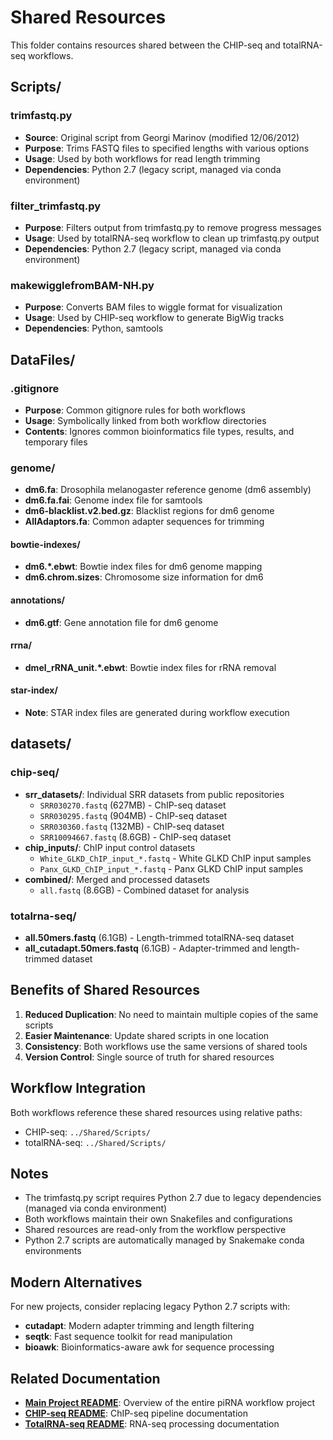 # Shared Resources

This folder contains resources shared between the CHIP-seq and totalRNA-seq workflows.

## Scripts/

### trimfastq.py
- **Source**: Original script from Georgi Marinov (modified 12/06/2012)
- **Purpose**: Trims FASTQ files to specified lengths with various options
- **Usage**: Used by both workflows for read length trimming
- **Dependencies**: Python 2.7 (legacy script, managed via conda environment)

### filter_trimfastq.py
- **Purpose**: Filters output from trimfastq.py to remove progress messages
- **Usage**: Used by totalRNA-seq workflow to clean up trimfastq.py output
- **Dependencies**: Python 2.7 (legacy script, managed via conda environment)

### makewigglefromBAM-NH.py
- **Purpose**: Converts BAM files to wiggle format for visualization
- **Usage**: Used by CHIP-seq workflow to generate BigWig tracks
- **Dependencies**: Python, samtools

## DataFiles/

### .gitignore
- **Purpose**: Common gitignore rules for both workflows
- **Usage**: Symbolically linked from both workflow directories
- **Contents**: Ignores common bioinformatics file types, results, and temporary files

### genome/
- **dm6.fa**: Drosophila melanogaster reference genome (dm6 assembly)
- **dm6.fa.fai**: Genome index file for samtools
- **dm6-blacklist.v2.bed.gz**: Blacklist regions for dm6 genome
- **AllAdaptors.fa**: Common adapter sequences for trimming

#### bowtie-indexes/
- **dm6.*.ebwt**: Bowtie index files for dm6 genome mapping
- **dm6.chrom.sizes**: Chromosome size information for dm6

#### annotations/
- **dm6.gtf**: Gene annotation file for dm6 genome

#### rrna/
- **dmel_rRNA_unit.*.ebwt**: Bowtie index files for rRNA removal

#### star-index/
- **Note**: STAR index files are generated during workflow execution

## datasets/

### chip-seq/
- **srr_datasets/**: Individual SRR datasets from public repositories
  - `SRR030270.fastq` (627MB) - ChIP-seq dataset
  - `SRR030295.fastq` (904MB) - ChIP-seq dataset  
  - `SRR030360.fastq` (132MB) - ChIP-seq dataset
  - `SRR10094667.fastq` (8.6GB) - ChIP-seq dataset
- **chip_inputs/**: ChIP input control datasets
  - `White_GLKD_ChIP_input_*.fastq` - White GLKD ChIP input samples
  - `Panx_GLKD_ChIP_input_*.fastq` - Panx GLKD ChIP input samples
- **combined/**: Merged and processed datasets
  - `all.fastq` (8.6GB) - Combined dataset for analysis

### totalrna-seq/
- **all.50mers.fastq** (6.1GB) - Length-trimmed totalRNA-seq dataset
- **all_cutadapt.50mers.fastq** (6.1GB) - Adapter-trimmed and length-trimmed dataset

## Benefits of Shared Resources

1. **Reduced Duplication**: No need to maintain multiple copies of the same scripts
2. **Easier Maintenance**: Update shared scripts in one location
3. **Consistency**: Both workflows use the same versions of shared tools
4. **Version Control**: Single source of truth for shared resources

## Workflow Integration

Both workflows reference these shared resources using relative paths:
- CHIP-seq: `../Shared/Scripts/`
- totalRNA-seq: `../Shared/Scripts/`

## Notes

- The trimfastq.py script requires Python 2.7 due to legacy dependencies (managed via conda environment)
- Both workflows maintain their own Snakefiles and configurations
- Shared resources are read-only from the workflow perspective
- Python 2.7 scripts are automatically managed by Snakemake conda environments

## Modern Alternatives

For new projects, consider replacing legacy Python 2.7 scripts with:
- **cutadapt**: Modern adapter trimming and length filtering
- **seqtk**: Fast sequence toolkit for read manipulation
- **bioawk**: Bioinformatics-aware awk for sequence processing

## Related Documentation

- **[Main Project README](../README.md)**: Overview of the entire piRNA workflow project
- **[CHIP-seq README](../CHIP-seq/README.md)**: ChIP-seq pipeline documentation
- **[TotalRNA-seq README](../totalRNA-seq/README.md)**: RNA-seq processing documentation
